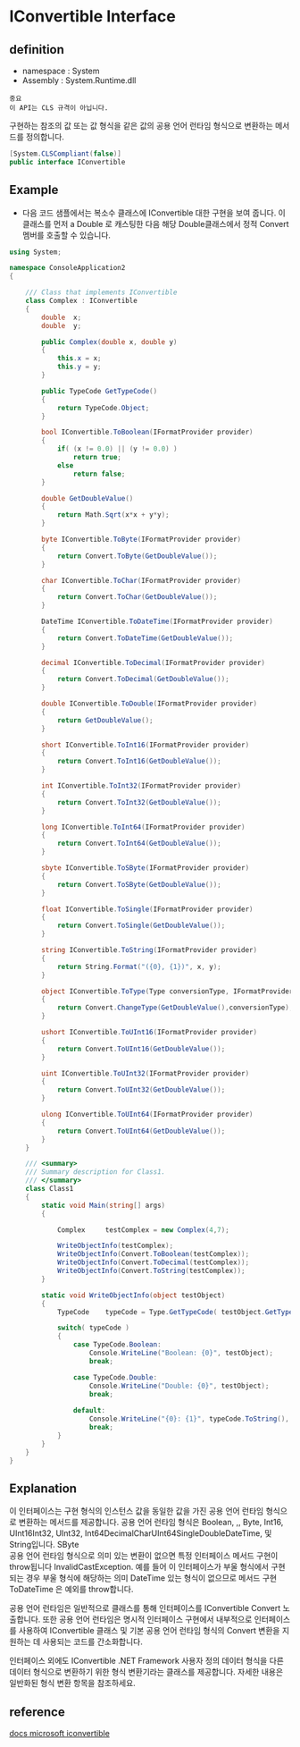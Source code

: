 # IConvertible Interface
## definition
- namespace : System
- Assembly : System.Runtime.dll

```
중요
이 API는 CLS 규격이 아닙니다.
```
구현하는 참조의 값 또는 값 형식을 같은 값의 공용 언어 런타임 형식으로 변환하는 메서드를 정의합니다.  

```csharp
[System.CLSCompliant(false)]
public interface IConvertible
```

## Example 
- 다음 코드 샘플에서는 복소수 클래스에 IConvertible 대한 구현을 보여 줍니다. 이 클래스를 먼저 a Double 로 캐스팅한 다음 해당 Double클래스에서 정적 Convert 멤버를 호출할 수 있습니다.  
```csharp
using System;

namespace ConsoleApplication2
{

    /// Class that implements IConvertible
    class Complex : IConvertible
    {
        double	x;
        double	y;

        public Complex(double x, double y)
        {
            this.x = x;
            this.y = y;
        }

        public TypeCode GetTypeCode()
        {
            return TypeCode.Object;
        }

        bool IConvertible.ToBoolean(IFormatProvider provider)
        {
            if(	(x != 0.0) || (y != 0.0) )
                return true;
            else
                return false;
        }

        double GetDoubleValue()
        {
            return Math.Sqrt(x*x + y*y);
        }

        byte IConvertible.ToByte(IFormatProvider provider)
        {
            return Convert.ToByte(GetDoubleValue());
        }

        char IConvertible.ToChar(IFormatProvider provider)
        {
            return Convert.ToChar(GetDoubleValue());
        }

        DateTime IConvertible.ToDateTime(IFormatProvider provider)
        {
            return Convert.ToDateTime(GetDoubleValue());
        }

        decimal IConvertible.ToDecimal(IFormatProvider provider)
        {
            return Convert.ToDecimal(GetDoubleValue());
        }

        double IConvertible.ToDouble(IFormatProvider provider)
        {
            return GetDoubleValue();
        }

        short IConvertible.ToInt16(IFormatProvider provider)
        {
            return Convert.ToInt16(GetDoubleValue());
        }

        int IConvertible.ToInt32(IFormatProvider provider)
        {
            return Convert.ToInt32(GetDoubleValue());
        }

        long IConvertible.ToInt64(IFormatProvider provider)
        {
            return Convert.ToInt64(GetDoubleValue());
        }

        sbyte IConvertible.ToSByte(IFormatProvider provider)
        {
            return Convert.ToSByte(GetDoubleValue());
        }

        float IConvertible.ToSingle(IFormatProvider provider)
        {
            return Convert.ToSingle(GetDoubleValue());
        }

        string IConvertible.ToString(IFormatProvider provider)
        {
            return String.Format("({0}, {1})", x, y);
        }

        object IConvertible.ToType(Type conversionType, IFormatProvider provider)
        {
            return Convert.ChangeType(GetDoubleValue(),conversionType);
        }

        ushort IConvertible.ToUInt16(IFormatProvider provider)
        {
            return Convert.ToUInt16(GetDoubleValue());
        }

        uint IConvertible.ToUInt32(IFormatProvider provider)
        {
            return Convert.ToUInt32(GetDoubleValue());
        }

        ulong IConvertible.ToUInt64(IFormatProvider provider)
        {
            return Convert.ToUInt64(GetDoubleValue());
        }
    }

    /// <summary>
    /// Summary description for Class1.
    /// </summary>
    class Class1
    {
        static void Main(string[] args)
        {

            Complex		testComplex = new Complex(4,7);

            WriteObjectInfo(testComplex);
            WriteObjectInfo(Convert.ToBoolean(testComplex));
            WriteObjectInfo(Convert.ToDecimal(testComplex));
            WriteObjectInfo(Convert.ToString(testComplex));
        }

        static void WriteObjectInfo(object testObject)
        {
            TypeCode	typeCode = Type.GetTypeCode( testObject.GetType() );

            switch( typeCode )
            {
                case TypeCode.Boolean:
                    Console.WriteLine("Boolean: {0}", testObject);
                    break;

                case TypeCode.Double:
                    Console.WriteLine("Double: {0}", testObject);
                    break;
                                
                default:
                    Console.WriteLine("{0}: {1}", typeCode.ToString(), testObject);
                    break;
            }
        }
    }
}
```

## Explanation

이 인터페이스는 구현 형식의 인스턴스 값을 동일한 값을 가진 공용 언어 런타임 형식으로 변환하는 메서드를 제공합니다. 공용 언어 런타임 형식은 Boolean, ,, Byte, Int16, UInt16Int32, UInt32, Int64DecimalCharUInt64SingleDoubleDateTime, 및 String입니다. SByte  
공용 언어 런타임 형식으로 의미 있는 변환이 없으면 특정 인터페이스 메서드 구현이 throw됩니다 InvalidCastException. 예를 들어 이 인터페이스가 부울 형식에서 구현되는 경우 부울 형식에 해당하는 의미 DateTime 있는 형식이 없으므로 메서드 구현 ToDateTime 은 예외를 throw합니다.  

공용 언어 런타임은 일반적으로 클래스를 통해 인터페이스를 IConvertible Convert 노출합니다. 또한 공용 언어 런타임은 명시적 인터페이스 구현에서 내부적으로 인터페이스를 사용하여 IConvertible 클래스 및 기본 공용 언어 런타임 형식의 Convert 변환을 지원하는 데 사용되는 코드를 간소화합니다.  

인터페이스 외에도 IConvertible .NET Framework 사용자 정의 데이터 형식을 다른 데이터 형식으로 변환하기 위한 형식 변환기라는 클래스를 제공합니다. 자세한 내용은 일반화된 형식 변환 항목을 참조하세요.  

## reference 
[docs microsoft iconvertible](https://docs.microsoft.com/ko-kr/dotnet/api/system.iconvertible?view=net-6.0 "iconvertible")  
